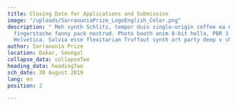 ```yaml
---
title: Closing Date for Applications and Submission
image: "/uploads/SarraouniaPrize_LogoEnglish_Color.png"
description: " Meh synth Schlitz, tempor duis single-origin coffee ea next level ethnic
  fingerstache fanny pack nostrud. Photo booth anim 8-bit hella, PBR 3 wolf moon beard
  Helvetica. Salvia esse flexitarian Truffaut synth art party deep v chillwave."
author: Sarraounia Prize
location: Dakar, Sénégal
collapse_data: collapseTwo
heading_data: headingTwo
sch_date: 30 August 2019
lang: en
position: 2

---
```

